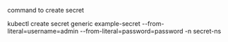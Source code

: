 command to create secret

kubectl create secret generic example-secret --from-literal=username=admin --from-literal=password=password -n secret-ns